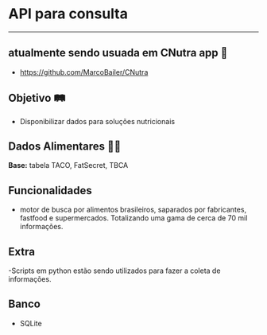 # API para consulta 

----------------------------------------------
## atualmente sendo usuada em CNutra app 🤳
- https://github.com/MarcoBailer/CNutra
  
## Objetivo 🛤
- Disponibilizar dados para soluções nutricionais

## Dados Alimentares 🍉🍔
**Base:** tabela TACO, FatSecret, TBCA

## Funcionalidades
- motor de busca por alimentos brasileiros, saparados por fabricantes, fastfood e supermercados. Totalizando uma gama de cerca de 70 mil informações.

## Extra
-Scripts em python estão sendo utilizados para fazer a coleta de informações.

## Banco
- SQLite
